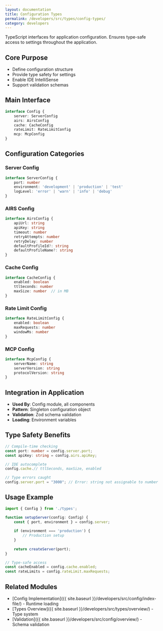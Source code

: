 ```yaml
---
layout: documentation
title: Configuration Types
permalink: /developers/src/types/config-types/
category: developers
---
```


TypeScript interfaces for application configuration. Ensures type-safe access to settings throughout the application.

## Core Purpose

- Define configuration structure
- Provide type safety for settings
- Enable IDE IntelliSense
- Support validation schemas

## Main Interface

```typescript
interface Config {
    server: ServerConfig
    airs: AirsConfig
    cache: CacheConfig
    rateLimit: RateLimitConfig
    mcp: McpConfig
}
```

## Configuration Categories

### Server Config

```typescript
interface ServerConfig {
    port: number
    environment: 'development' | 'production' | 'test'
    logLevel: 'error' | 'warn' | 'info' | 'debug'
}
```

### AIRS Config

```typescript
interface AirsConfig {
    apiUrl: string
    apiKey: string
    timeout: number
    retryAttempts: number
    retryDelay: number
    defaultProfileId?: string
    defaultProfileName?: string
}
```

### Cache Config

```typescript
interface CacheConfig {
    enabled: boolean
    ttlSeconds: number
    maxSize: number  // in MB
}
```

### Rate Limit Config

```typescript
interface RateLimitConfig {
    enabled: boolean
    maxRequests: number
    windowMs: number
}
```

### MCP Config

```typescript
interface McpConfig {
    serverName: string
    serverVersion: string
    protocolVersion: string
}
```

## Integration in Application

- **Used By**: Config module, all components
- **Pattern**: Singleton configuration object
- **Validation**: Zod schema validation
- **Loading**: Environment variables

## Type Safety Benefits

```typescript
// Compile-time checking
const port: number = config.server.port;
const apiKey: string = config.airs.apiKey;

// IDE autocomplete
config.cache.// ttlSeconds, maxSize, enabled

// Type errors caught
config.server.port = "3000"; // Error: string not assignable to number
```

## Usage Example

```typescript
import { Config } from './types';

function setupServer(config: Config) {
    const { port, environment } = config.server;
    
    if (environment === 'production') {
        // Production setup
    }
    
    return createServer(port);
}

// Type-safe access
const cacheEnabled = config.cache.enabled;
const rateLimits = config.rateLimit.maxRequests;
```

## Related Modules

- [Config Implementation]({{ site.baseurl }}/developers/src/config/index-file/) - Runtime loading
- [Types Overview]({{ site.baseurl }}/developers/src/types/overview/) - Type system
- [Validation]({{ site.baseurl }}/developers/src/config/overview/) - Schema validation
